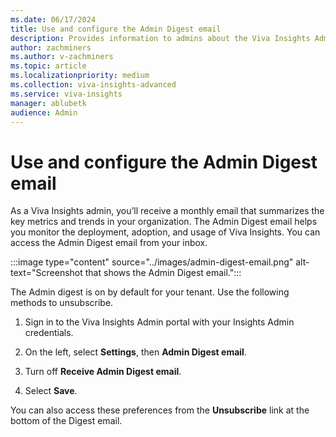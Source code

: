```yaml
---
ms.date: 06/17/2024
title: Use and configure the Admin Digest email
description: Provides information to admins about the Viva Insights Admin Digest email, and how to unsubscribe.
author: zachminers
ms.author: v-zachminers
ms.topic: article
ms.localizationpriority: medium
ms.collection: viva-insights-advanced
ms.service: viva-insights
manager: ablubetk
audience: Admin
---
```


# Use and configure the Admin Digest email

As a Viva Insights admin, you’ll receive a monthly email that summarizes the key metrics and trends in your organization. The Admin Digest email helps you monitor the deployment, adoption, and usage of Viva Insights. You can access the Admin Digest email from your inbox.

:::image type="content" source="../images/admin-digest-email.png" alt-text="Screenshot that shows the Admin Digest email.":::

The Admin digest is on by default for your tenant.   Use the following methods to unsubscribe.

1. Sign in to the Viva Insights Admin portal with your Insights Admin credentials.  

2. On the left, select **Settings**, then **Admin Digest email**.  

3. Turn off **Receive Admin Digest email**.  

4. Select **Save**.

You can also access these preferences from the **Unsubscribe** link at the bottom of the Digest email.